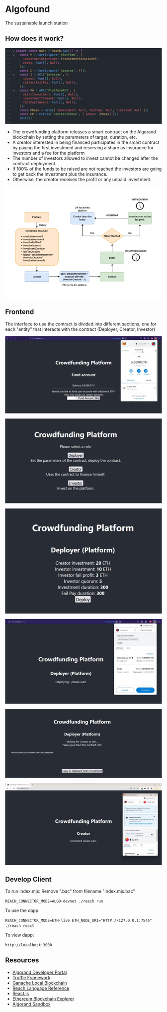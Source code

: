 # Algofound

The sustainable launch station

## How does it work?

![reach](./img/reach.jpeg)

* The crowdfunding platform releases a smart contract on the Algorand blockchain by setting the parameters of target, duration, etc.
* A creator interested in being financed participates in the smart contract by paying the first investment and reserving a share as insurance for investors and a fee for the platform
* The number of investors allowed to invest cannot be changed after the contract deployment.
* If 100% of the funds to be raised are not reached the investors are going to get back the investment plus the insurance.
* Otherwise, the creator receives the profit or any unpaid investment.

![diagram](./img/diagram.png)

## Frontend

The interface to use the contract is divided into different sections, one for each "entity" that interacts with the contract (Deployer, Creator, Investor)

![fund_account](./img/fund_account.jpeg)

![select_a_role](./img/select_a_role.jpeg)

![deployer_set_params](./img/deployer_set_params.jpeg)

![deploying](./img/deploying.jpeg)

![waiting_for_creator](./img/waiting_for_creator.jpeg)

![creator_connect](./img/creator_connect.jpeg)


## Develop Client

To run index.mjs:
Remove ".bac" from filename "index.mjs.bac"

`REACH_CONNECTOR_MODE=ALGO-devnet ./reach run`

To use the dapp:

`REACH_CONNECTOR_MODE=ETH-live ETH_NODE_URI="HTTP://127.0.0.1:7545" ./reach react`

To view dapp:

`http://localhost:3000`


## Resources

* [Algorand Developer Portal](https://developer.algorand.org/)
* [Truffle Framework](http://truffleframework.com/)
* [Ganache Local Blockchain](http://truffleframework.com/ganache/)
* [Reach Language Reference](https://docs.reach.sh/)
* [React.js](https://reactjs.org/)
* [Ethereum Blockchain Explorer](https://etherscan.io/)
* [Algorand Sandbox](https://github.com/algorand/sandbox#getting-started)


